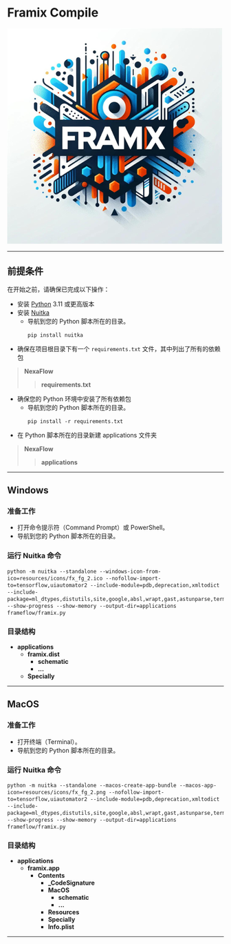# Framix Compile

![LOGO](resources/illustration/Compile.png)

---

## 前提条件

在开始之前，请确保已完成以下操作：

- 安装 [Python](https://www.python.org/downloads/) 3.11 或更高版本
- 安装 [Nuitka](https://nuitka.net/)
  - 导航到您的 Python 脚本所在的目录。
    ```
    pip install nuitka
    ```
- 确保在项目根目录下有一个 `requirements.txt` 文件，其中列出了所有的依赖包
> **NexaFlow**
>> **requirements.txt**
- 确保您的 Python 环境中安装了所有依赖包
  - 导航到您的 Python 脚本所在的目录。
    ```
    pip install -r requirements.txt
    ```
- 在 Python 脚本所在的目录新建 applications 文件夹
> **NexaFlow**
>> **applications**

---

## Windows
### 准备工作
- 打开命令提示符（Command Prompt）或 PowerShell。 
- 导航到您的 Python 脚本所在的目录。

### 运行 **Nuitka** 命令
```
python -m nuitka --standalone --windows-icon-from-ico=resources/icons/fx_fg_2.ico --nofollow-import-to=tensorflow,uiautomator2 --include-module=pdb,deprecation,xmltodict --include-package=ml_dtypes,distutils,site,google,absl,wrapt,gast,astunparse,termcolor,opt_einsum,flatbuffers,h5py,adbutils,apkutils2,cigam,pygments --show-progress --show-memory --output-dir=applications frameflow/framix.py
```

### 目录结构
- **applications**
  - **framix.dist**
    - **schematic**
    - **...**
  - **Specially**

---

## MacOS
### 准备工作
- 打开终端（Terminal）。 
- 导航到您的 Python 脚本所在的目录。

### 运行 **Nuitka** 命令
```
python -m nuitka --standalone --macos-create-app-bundle --macos-app-icon=resources/icons/fx_fg_2.png --nofollow-import-to=tensorflow,uiautomator2 --include-module=pdb,deprecation,xmltodict --include-package=ml_dtypes,distutils,site,google,absl,wrapt,gast,astunparse,termcolor,opt_einsum,flatbuffers,h5py,adbutils,apkutils2,cigam,pygments --show-progress --show-memory --output-dir=applications frameflow/framix.py
```

### 目录结构
- **applications**
  - **framix.app**
    - **Contents**
      - **_CodeSignature**
      - **MacOS**
        - **schematic**
        - **...**
      - **Resources**
      - **Specially**
      - **Info.plist**

---

